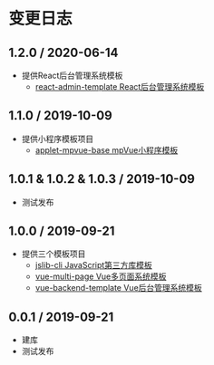 # 变更日志

## 1.2.0 / 2020-06-14

- 提供React后台管理系统模板
  - [react-admin-template React后台管理系统模板](https://github.com/careteenL/react-admin-template)

## 1.1.0 / 2019-10-09

- 提供小程序模板项目
  - [applet-mpvue-base mpVue小程序模板](https://github.com/careteenL/applet-mpvue-base)

## 1.0.1 & 1.0.2 & 1.0.3 / 2019-10-09

- 测试发布

## 1.0.0 / 2019-09-21

- 提供三个模板项目
  - [jslib-cli JavaScript第三方库模板](https://github.com/careteenL/jslib-cli)
  - [vue-multi-page Vue多页面系统模板](https://github.com/careteenL/vue-multi-page)
  - [vue-backend-template Vue后台管理系统模板](https://github.com/careteenL/vue-backend-template)

## 0.0.1 / 2019-09-21

- 建库
- 测试发布
